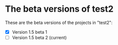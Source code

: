 # The beta versions of test2
These are the beta versions of the projects in "test2":
- [x] Version 1.5 beta 1
- [ ] Version 1.5 beta 2 (current)
